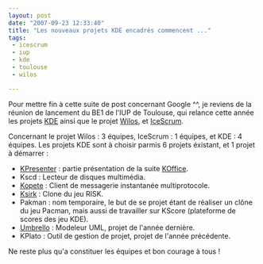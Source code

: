 ```yaml
---
layout: post
date: "2007-09-23 12:33:40"
title: "Les nouveaux projets KDE encadrés commencent ..."
tags:
 - icescrum
 - iup
 - kde
 - toulouse
 - wilos

---
```


Pour mettre fin à cette suite de post concernant Google ^^, je reviens de la réunion de lancement du BE1 de l'IUP de Toulouse, qui relance cette année les projets [KDE](http://www.kde.org/) ainsi que le projet [Wilos](http://www.wilos-project.org/), et [IceScrum](http://www.icescrum.org/).

Concernant le projet Wilos : 3 équipes, IceScrum : 1 équipes, et KDE : 4 équipes. Les projets KDE sont à choisir parmis 6 projets éxistant, et 1 projet à démarrer :
  * [KPresenter](http://www.koffice.org/kpresenter/) : partie présentation de la suite [KOffice](http://www.koffice.org/).
  * Kscd : Lecteur de disques multimédia.
  * [Kopete](http://kopete.kde.org/) : Client de messagerie instantanée multiprotocole.
  * [Ksirk](http://%20kde-apps.org/content/show.php/KsirK?content=21450) : Clone du jeu RISK.
  * Pakman : nom temporaire, le but de se projet étant de réaliser un clône du jeu Pacman, mais aussi de travailler sur KScore (plateforme de scores des jeu KDE).
  * [Umbrello](http://umbrello.tuxfamily.org) : Modeleur UML, projet de l'année dernière.
  * KPlato : Outil de gestion de projet, projet de l'année précédente.

Ne reste plus qu'a constituer les équipes et bon courage à tous !
